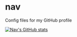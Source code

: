 # nav
Config files for my GitHub profile

[![Nav's GitHub stats](https://github-readme-stats.vercel.app/api?username=navneeth&show_icons=true&theme=radical&include_all_commits=true)](https://github.com/anuraghazra/github-readme-stats)

